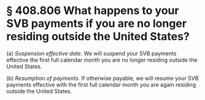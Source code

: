 # § 408.806   What happens to your SVB payments if you are no longer residing outside the United States?

(a) *Suspension effective date.* We will suspend your SVB payments effective the first full calendar month you are no longer residing outside the United States.


(b) *Resumption of payments.* If otherwise payable, we will resume your SVB payments effective with the first full calendar month you are again residing outside the United States.




